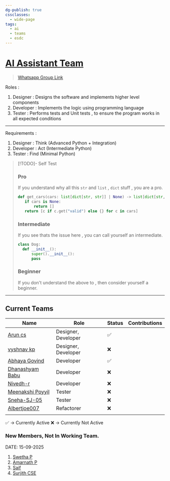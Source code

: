 ```yaml
---
dg-publish: true
cssclasses:
  - wide-page
tags:
  - ai
  - teams
  - esdc
---
```

# [AI Assistant Team](https://github.com/orgs/Embedded-Systems-GCEK/teams/ai-assistant-team)

>[Whatsapp Group Link](https://chat.whatsapp.com/Ga3031FhGwwFcBlmVDQV36) 

Roles : 
1. Designer : Designs the software and implements higher level components
2. Developer : Implements the logic using programming language
3. Tester : Performs tests and Unit tests , to ensure the program works in all expected conditions 
---
Requirements :
1. Designer : Think (Advanced Python + Integration)
2. Developer : Act  (Intermediate Python)
3. Tester : Find (Minimal Python)

>[!TODO]- Self Test 
>### Pro
>If you understand why all this `str` and `list` , `dict` stuff , you are a pro.
>```python
>def get_cars(cars: list[dict[str, str]] | None) -> list[dict[str, str]]:
>    if cars is None:
>        return []
>    return [c if c.get("valid") else {} for c in cars]
>
>```
>
>### Intermediate
>If you see thats the issue here , you can call yourself an intermediate.
>
>```python
>class Dog:
>	def __init__():
>		super().__init__():
>		pass
>```
>
>### Beginner
>If you don't understand the above to , then consider yourself a beginner.

---
## Current Teams


| Name                                                                                     | Role                | Status | Contributions |
| ---------------------------------------------------------------------------------------- | ------------------- | ------ | ------------- |
| [Arun cs](https://github.com/orgs/Embedded-Systems-GCEK/people/aruncs31s)                | Designer, Developer | ✅      |               |
| [vyshnav kp](https://github.com/orgs/Embedded-Systems-GCEK/people/vyshnav8486)           | Designer, Developer | ❌      |               |
| [Abhaya Govind](https://github.com/orgs/Embedded-Systems-GCEK/people/AbhayaGovind)       | Developer           | ✅      |               |
| [Dhanashyam Babu](https://github.com/orgs/Embedded-Systems-GCEK/people/dhanashyam18)     | Developer           | ❌      |               |
| [Nivedh-r](https://github.com/orgs/Embedded-Systems-GCEK/people/Nivedh-r)                | Developer           | ❌      |               |
| [Meenakshi Poyyil](https://github.com/orgs/Embedded-Systems-GCEK/people/MeenakshiPoyyil) | Tester              | ❌      |               |
| [Sneha-SJ-05](https://github.com/orgs/Embedded-Systems-GCEK/people/Sneha-SJ-05)          | Tester              | ❌      |               |
| [Albertjoe007](https://github.com/orgs/Embedded-Systems-GCEK/people/Albertjoe010)        | Refactorer          | ❌      |               |
|                                                                                          |                     |        |               |

✅ -> Currently Active
❌ -> Currently Not Active
### New Members, Not In Working Team.

DATE: 15-09-2025

1. [Swetha P](https://github.com/Swethap1991)
2. [Amarnath P](https://github.com/amarnath749)
3. [Saif](https://github.com/Saifali1256)
4. [Surjith CSE](https://github.comm/Surjith-ap)

